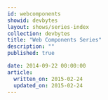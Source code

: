 ```yaml
---
id: webcomponents
showid: devbytes
layout: shows/series-index
collection: devbytes
title: "Web Components Series"
description: ""
published: true

date: 2014-09-22 00:00:00
article:
  written_on: 2015-02-24
  updated_on: 2015-02-24
---
```

